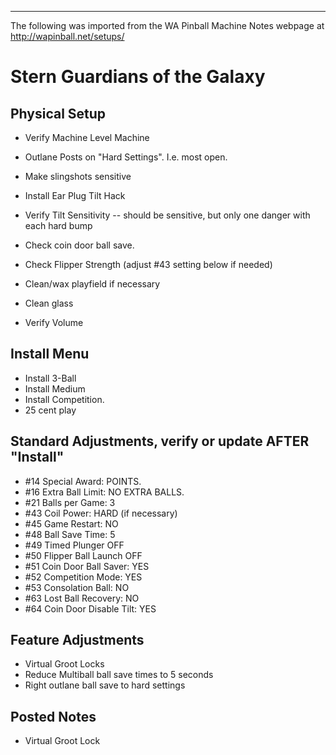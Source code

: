 ***
The following was imported from the WA Pinball Machine Notes webpage at http://wapinball.net/setups/
# Stern Guardians of the Galaxy
## Physical Setup
-   Verify Machine Level Machine

-   Outlane Posts on "Hard Settings". I.e. most open.

-   Make slingshots sensitive
-   Install Ear Plug Tilt Hack

-   Verify Tilt Sensitivity -- should be sensitive, but only one danger with each hard bump
-   Check coin door ball save.
-   Check Flipper Strength (adjust #43 setting below if needed)
-   Clean/wax playfield if necessary
-   Clean glass
-   Verify Volume
## Install Menu
-   Install 3-Ball
-   Install Medium
-   Install Competition.
-   25 cent play
## Standard Adjustments, verify or update AFTER "Install"
-   #14 Special Award: POINTS.
-   #16 Extra Ball Limit: NO EXTRA BALLS.
-   #21 Balls per Game: 3
-   #43 Coil Power: HARD (if necessary)
-   #45 Game Restart: NO
-   #48 Ball Save Time: 5
-   #49 Timed Plunger OFF
-   #50 Flipper Ball Launch OFF
-   #51 Coin Door Ball Saver: YES
-   #52 Competition Mode: YES
-   #53 Consolation Ball: NO
-   #63 Lost Ball Recovery: NO
-   #64 Coin Door Disable Tilt: YES
## Feature Adjustments
-   Virtual Groot Locks
-   Reduce Multiball ball save times to 5 seconds
-   Right outlane ball save to hard settings
## Posted Notes
-   Virtual Groot Lock
